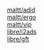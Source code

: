 [maltt/adid](adid.md)<br>
[maltt/ergo](ergo.md)<br>
[maltt/vip](vip.md)<br>
[libre/i2ads](i2ads.md)<br>
[libre/gft](gft.md)<br>
